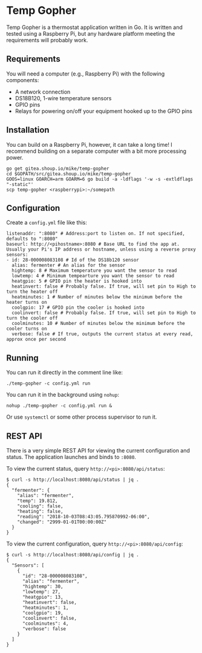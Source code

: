 # Temp Gopher

Temp Gopher is a thermostat application written in Go. It is written and tested using a Raspberry Pi, but any hardware platform meeting the requirements will probably work.

## Requirements

You will need a computer (e.g., Raspberry Pi) with the following components:

* A network connection
* DS18B120, 1-wire temperature sensors
* GPIO pins
* Relays for powering on/off your equipment hooked up to the GPIO pins

## Installation

You can build on a Raspberry Pi, however, it can take a long time! I recommend building on a separate computer with a bit more processing power.

```
go get gitea.shoup.io/mike/temp-gopher
cd $GOPATH/src/gitea.shoup.io/mike/temp-gopher
GOOS=linux GOARCH=arm GOARM=6 go build -a -ldflags '-w -s -extldflags "-static"'
scp temp-gopher <raspberrypi>:~/somepath
```

## Configuration

Create a `config.yml` file like this:

```
listenaddr: ":8080" # Address:port to listen on. If not specified, defaults to ":8080"
baseurl: http://<pihostname>:8080 # Base URL to find the app at. Usually your Pi's IP address or hostname, unless using a reverse proxy
sensors:
- id: 28-000008083108 # Id of the DS18b120 sensor
  alias: fermenter # An alias for the sensor
  hightemp: 8 # Maximum temperature you want the sensor to read
  lowtemp: 4 # Minimum tempearture you want the sensor to read
  heatgpio: 5 # GPIO pin the heater is hooked into
  heatinvert: false # Probably false. If true, will set pin to High to turn the heater off
  heatminutes: 1 # Number of minutes below the minimum before the heater turns on
  coolgpio: 17 # GPIO pin the cooler is hooked into
  coolinvert: false # Probably false. If true, will set pin to High to turn the cooler off
  coolminutes: 10 # Number of minutes below the minimum before the cooler turns on
  verbose: false # If true, outputs the current status at every read, approx once per second
```

## Running

You can run it directly in the comment line like:

```
./temp-gopher -c config.yml run
```

You can run it in the background using `nohup`:

```
nohup ./temp-gopher -c config.yml run &
```

Or use `systemctl` or some other process supervisor to run it.

## REST API

There is a very simple REST API for viewing the current configuration and status. The application launches and binds to `:8080`.

To view the current status, query `http://<pi>:8080/api/status`:

```
$ curl -s http://localhost:8080/api/status | jq .
{
  "fermenter": {
    "alias": "fermenter",
    "temp": 19.812,
    "cooling": false,
    "heating": false,
    "reading": "2018-10-03T08:43:05.795870992-06:00",
    "changed": "2999-01-01T00:00:00Z"
  }
}
```

To view the current configuration, query `http://<pi>:8080/api/config`:

```
$ curl -s http://localhost:8080/api/config | jq .
{
  "Sensors": [
    {
      "id": "28-000008083108",
      "alias": "fermenter",
      "hightemp": 30,
      "lowtemp": 27,
      "heatgpio": 13,
      "heatinvert": false,
      "heatminutes": 1,
      "coolgpio": 19,
      "coolinvert": false,
      "coolminutes": 4,
      "verbose": false
    }
  ]
}
```
